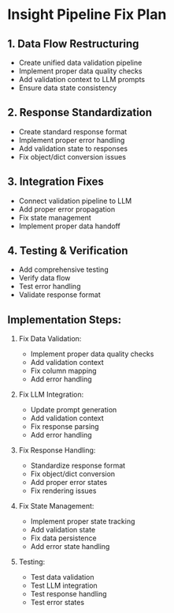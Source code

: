 # Insight Pipeline Fix Plan

## 1. Data Flow Restructuring
- Create unified data validation pipeline
- Implement proper data quality checks
- Add validation context to LLM prompts
- Ensure data state consistency

## 2. Response Standardization
- Create standard response format
- Implement proper error handling
- Add validation state to responses
- Fix object/dict conversion issues

## 3. Integration Fixes
- Connect validation pipeline to LLM
- Add proper error propagation
- Fix state management
- Implement proper data handoff

## 4. Testing & Verification
- Add comprehensive testing
- Verify data flow
- Test error handling
- Validate response format

## Implementation Steps:

1. Fix Data Validation:
   - Implement proper data quality checks
   - Add validation context
   - Fix column mapping
   - Add error handling

2. Fix LLM Integration:
   - Update prompt generation
   - Add validation context
   - Fix response parsing
   - Add error handling

3. Fix Response Handling:
   - Standardize response format
   - Fix object/dict conversion
   - Add proper error states
   - Fix rendering issues

4. Fix State Management:
   - Implement proper state tracking
   - Add validation state
   - Fix data persistence
   - Add error state handling

5. Testing:
   - Test data validation
   - Test LLM integration
   - Test response handling
   - Test error states